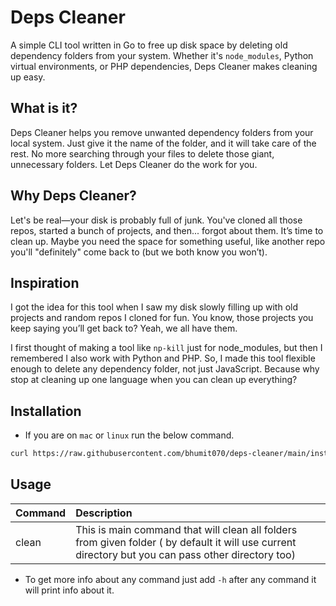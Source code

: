 # Deps Cleaner

A simple CLI tool written in Go to free up disk space by deleting old dependency folders from your system. Whether it's `node_modules`, Python virtual environments, or PHP dependencies, Deps Cleaner makes cleaning up easy.

## What is it?

Deps Cleaner helps you remove unwanted dependency folders from your local system. Just give it the name of the folder, and it will take care of the rest. No more searching through your files to delete those giant, unnecessary folders. Let Deps Cleaner do the work for you.

## Why Deps Cleaner?

Let's be real—your disk is probably full of junk. You've cloned all those repos, started a bunch of projects, and then... forgot about them. It’s time to clean up. Maybe you need the space for something useful, like another repo you'll "definitely" come back to (but we both know you won’t).

## Inspiration

I got the idea for this tool when I saw my disk slowly filling up with old projects and random repos I cloned for fun. You know, those projects you keep saying you’ll get back to? Yeah, we all have them.

I first thought of making a tool like `np-kill` just for node_modules, but then I remembered I also work with Python and PHP. So, I made this tool flexible enough to delete any dependency folder, not just JavaScript. Because why stop at cleaning up one language when you can clean up everything?

## Installation

- If you are on `mac` or `linux` run the below command.

```bash
curl https://raw.githubusercontent.com/bhumit070/deps-cleaner/main/install.sh | bash
```

## Usage

| Command | Description                                                                                                                                         |
| :------ | :-------------------------------------------------------------------------------------------------------------------------------------------------- |
| clean   | This is main command that will clean all folders from given folder ( by default it will use current directory but you can pass other directory too) |

- To get more info about any command just add `-h` after any command it will print info about it.
